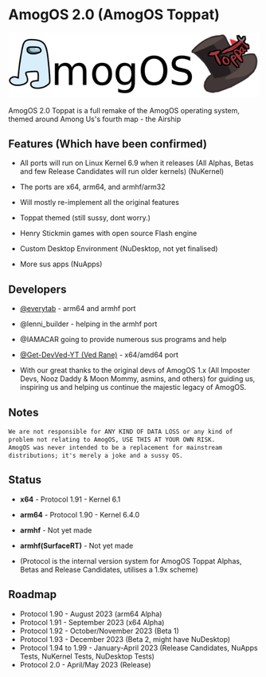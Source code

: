 # AmogOS 2.0 (AmogOS Toppat)

![AmogOS Toppat](amogostoppat.png)

AmogOS 2.0 Toppat is a full remake of the AmogOS operating system, themed around Among Us's fourth map - the Airship

## Features (Which have been confirmed)

- All ports will run on Linux Kernel 6.9 when it releases (All Alphas, Betas and few Release Candidates will run older kernels) (NuKernel)

- The ports are x64, arm64, and armhf/arm32

- Will mostly re-implement all the original features

- Toppat themed (still sussy, dont worry.)

- Henry Stickmin games with open source Flash engine
  
- Custom Desktop Environment (NuDesktop, not yet finalised)

- More sus apps (NuApps)

## Developers

- [@everytab](https://github.com/Everytab) - arm64 and armhf port

- @lenni_builder - helping in the armhf port

- @IAMACAR going to provide numerous sus programs and help

- [@Get-DevVed-YT (Ved Rane)](https://github.com/Get-DevVed-YT/) - x64/amd64 port

- With our great thanks to the original devs of AmogOS 1.x (All Imposter Devs, Nooz Daddy & Moon Mommy, asmins, and others) for guiding us, inspiring us and helping us continue the majestic legacy of AmogOS.

## Notes

    We are not responsible for ANY KIND OF DATA LOSS or any kind of problem not relating to AmogOS, USE THIS AT YOUR OWN RISK.
    AmogOS was never intended to be a replacement for mainstream distributions; it's merely a joke and a sussy OS.


## Status

- **x64** - Protocol 1.91 - Kernel 6.1
- **arm64** - Protocol 1.90 - Kernel 6.4.0
- **armhf** - Not yet made
- **armhf(SurfaceRT)** - Not yet made

- (Protocol is the internal version system for AmogOS Toppat Alphas, Betas and Release Candidates, utilises a 1.9x scheme)

## Roadmap

- Protocol 1.90 - August 2023 (arm64 Alpha)
- Protocol 1.91 - September 2023 (x64 Alpha)
- Protocol 1.92 - October/November 2023 (Beta 1)
- Protocol 1.93 - December 2023 (Beta 2, might have NuDesktop)
- Protocol 1.94 to 1.99 - January-April 2023 (Release Candidates, NuApps Tests, NuKernel Tests, NuDesktop Tests)
- Protocol 2.0 - April/May 2023 (Release)
